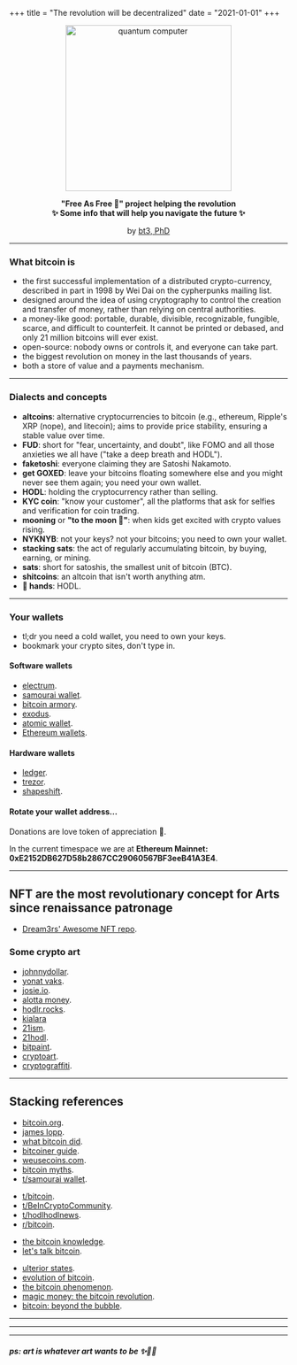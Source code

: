 +++
title = "The revolution will be decentralized"
date = "2021-01-01"
+++

<center>

<img src="/img/pc.png" alt="quantum computer"  width="300"/>


**"Free As Free 🍺" project helping the revolution**
<br>
**✨ Some info that will help you navigate the future ✨**

by <a href="https://keybase.io/bt3gl">bt3, PhD</a></br>

</center>



----


### What bitcoin is

* the first successful implementation of a distributed crypto-currency, described in part in 1998 by Wei Dai on the cypherpunks mailing list.
* designed around the idea of using cryptography to control the creation and transfer of money, rather than relying on central authorities.
* a money-like good: portable, durable, divisible, recognizable, fungible, scarce, and difficult to counterfeit. It cannot be printed or debased, and only 21 million bitcoins will ever exist.
* open-source: nobody owns or controls it, and everyone can take part.
* the biggest revolution on money in the last thousands of years.
* both a store of value and a payments mechanism.


----

### Dialects and concepts

* **altcoins**: alternative cryptocurrencies to bitcoin (e.g., ethereum, Ripple's XRP (nope), and litecoin); aims to provide price stability, ensuring a stable value over time.
* **FUD**: short for "fear, uncertainty, and doubt", like FOMO and all those anxieties we all have ("take a deep breath and HODL").
* **faketoshi**: everyone claiming they are Satoshi Nakamoto.
* **get GOXED**: leave your bitcoins floating somewhere else and you might never see them again; you need your own wallet.
* **HODL**: holding the cryptocurrency rather than selling.
* **KYC coin**: "know your customer", all the platforms that ask for selfies and verification for coin trading.
* **mooning** or **"to the moon 🚀"**: when kids get excited with crypto values rising.
* **NYKNYB**: not your keys? not your bitcoins; you need to own your wallet.
* **stacking sats**: the act of regularly accumulating bitcoin, by buying, earning, or mining.
* **sats**: short for satoshis, the smallest unit of bitcoin (BTC).
* **shitcoins**: an altcoin that isn't worth anything atm.
* **💎 hands**: HODL.

---
### Your wallets

- tl;dr you need a cold wallet, you need to own your keys.
- bookmark your crypto sites, don't type in.


#### Software wallets

* [electrum](https://electrum.org/#home).
* [samourai wallet](https://samouraiwallet.com/).
* [bitcoin armory](https://www.bitcoinarmory.com/).
* [exodus](https://www.exodus.io/).
* [atomic wallet](https://atomicwallet.io/).
* [Ethereum wallets](https://ethereum.org/en/wallets/find-wallet/).

#### Hardware wallets

* [ledger](https://shop.ledger.com).
* [trezor](https://trezor.io/).
* [shapeshift](https://shapeshift.com/keepkey).




#### Rotate your wallet address...

Donations are love token of appreciation 🖤.

In the current timespace we are at **Ethereum Mainnet: 0xE2152DB627D58b2867CC29060567BF3eeB41A3E4**.


---

## NFT are the most revolutionary concept for Arts since renaissance patronage

- [Dream3rs' Awesome NFT repo](https://github.com/dream3rs/awesome_NFTs).


### Some crypto art

* [johnnydollar](https://johnnydollar.biz/).
* [yonat vaks](https://www.yonatvaks.com/).
* [josie.io](https://josie.io/).
* [alotta money](https://alottamoney.com/).
* [hodlr.rocks](https://hodlr.rocks/).
* [kialara](https://kialara.com/)
* [21ism](https://21ism.com/).
* [21hodl](https://www.21hodl.com/).
* [bitpaint](https://bitpaint.club/).
* [cryptoart](https://cryptoart.com/).
* [cryptograffiti](https://cryptograffiti.com/).



---


## Stacking references


* [bitcoin.org](https://bitcoin.org/).
* [james lopp](https://www.lopp.net/bitcoin-information.html).
* [what bitcoin did](https://www.whatbitcoindid.com/resources).
* [bitcoiner guide](https://bitcoiner.guide/).
* [weusecoins.com](https://www.weusecoins.com/).
* [bitcoin myths](https://en.bitcoin.it/wiki/Myths).
* [t/samourai wallet](https://t.me/SamouraiWallet).
- [t/bitcoin](https://t.me/Bitcoin).
- [t/BeInCryptoCommunity](https://t.me/BeInCryptoCommunity).
- [t/hodlhodlnews](https://telegram.me/hodlhodlnews).
- [r/bitcoin](https://www.reddit.com/r/Bitcoin/).
* [the bitcoin knowledge](https://www.bitcoin.kn/).
* [let's talk bitcoin](https://letstalkbitcoin.com/).
- [ulterior states](http://www.iamsatoshi.com/).
- [evolution of bitcoin](https://www.youtube.com/watch?v=HUpGHOLkoXs).
- [the bitcoin phenomenon](https://www.youtube.com/watch?v=6pWblf8COH4).
- [magic money: the bitcoin revolution](https://www.youtube.com/watch?v=PVo5wCSnmSs).
- [bitcoin: beyond the bubble](https://www.youtube.com/watch?v=LszOt51OjXU).


----------------------------------------------------------------
-----------------
-----
#### *ps: art is whatever art wants to be ✨💎💾*
